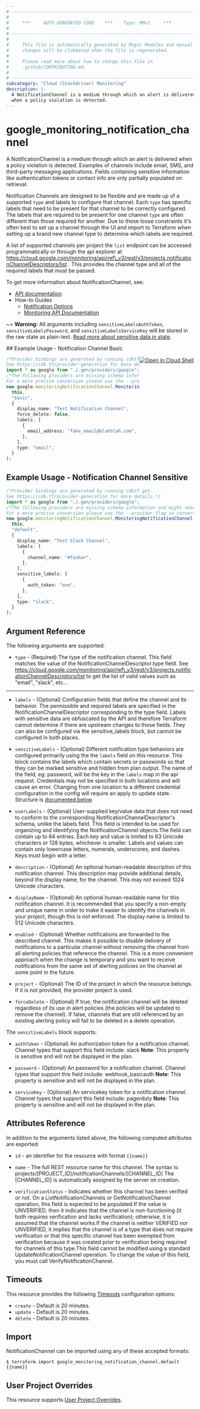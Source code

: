 ```yaml
---
# ----------------------------------------------------------------------------
#
#     ***     AUTO GENERATED CODE    ***    Type: MMv1     ***
#
# ----------------------------------------------------------------------------
#
#     This file is automatically generated by Magic Modules and manual
#     changes will be clobbered when the file is regenerated.
#
#     Please read more about how to change this file in
#     .github/CONTRIBUTING.md.
#
# ----------------------------------------------------------------------------
subcategory: "Cloud (Stackdriver) Monitoring"
description: |-
  A NotificationChannel is a medium through which an alert is delivered
  when a policy violation is detected.
---
```


# google\_monitoring\_notification\_channel

A NotificationChannel is a medium through which an alert is delivered
when a policy violation is detected. Examples of channels include email, SMS,
and third-party messaging applications. Fields containing sensitive information
like authentication tokens or contact info are only partially populated on retrieval.

Notification Channels are designed to be flexible and are made up of a supported `type`
and labels to configure that channel. Each `type` has specific labels that need to be
present for that channel to be correctly configured. The labels that are required to be
present for one channel `type` are often different than those required for another.
Due to these loose constraints it's often best to set up a channel through the UI
and import to Terraform when setting up a brand new channel type to determine which
labels are required.

A list of supported channels per project the `list` endpoint can be
accessed programmatically or through the api explorer at  https://cloud.google.com/monitoring/api/ref\_v3/rest/v3/projects.notificationChannelDescriptors/list .
This provides the channel type and all of the required labels that must be passed.

To get more information about NotificationChannel, see:

* [API documentation](https://cloud.google.com/monitoring/api/ref_v3/rest/v3/projects.notificationChannels)
* How-to Guides
  * [Notification Options](https://cloud.google.com/monitoring/support/notification-options)
  * [Monitoring API Documentation](https://cloud.google.com/monitoring/api/v3/)

\~> **Warning:** All arguments including `sensitiveLabelsAuthToken`, `sensitiveLabelsPassword`, and `sensitiveLabelsServiceKey` will be stored in the raw
state as plain-text. [Read more about sensitive data in state](https://www.terraform.io/language/state/sensitive-data).

<div class = "oics-button" style="float: right; margin: 0 0 -15px">
  <a href="https://console.cloud.google.com/cloudshell/open?cloudshell_git_repo=https%3A%2F%2Fgithub.com%2Fterraform-google-modules%2Fdocs-examples.git&cloudshell_working_dir=notification_channel_basic&cloudshell_image=gcr.io%2Fgraphite-cloud-shell-images%2Fterraform%3Alatest&open_in_editor=main.tf&cloudshell_print=.%2Fmotd&cloudshell_tutorial=.%2Ftutorial.md" target="_blank">
    <img alt="Open in Cloud Shell" src="//gstatic.com/cloudssh/images/open-btn.svg" style="max-height: 44px; margin: 32px auto; max-width: 100%;">
  </a>
</div>
## Example Usage - Notification Channel Basic

```typescript
/*Provider bindings are generated by running cdktf get.
See https://cdk.tf/provider-generation for more details.*/
import * as google from "./.gen/providers/google";
/*The following providers are missing schema information and might need manual adjustments to synthesize correctly: google.
For a more precise conversion please use the --provider flag in convert.*/
new google.monitoringNotificationChannel.MonitoringNotificationChannel(
  this,
  "basic",
  {
    display_name: "Test Notification Channel",
    force_delete: false,
    labels: [
      {
        email_address: "fake_email@blahblah.com",
      },
    ],
    type: "email",
  }
);

```

## Example Usage - Notification Channel Sensitive

```typescript
/*Provider bindings are generated by running cdktf get.
See https://cdk.tf/provider-generation for more details.*/
import * as google from "./.gen/providers/google";
/*The following providers are missing schema information and might need manual adjustments to synthesize correctly: google.
For a more precise conversion please use the --provider flag in convert.*/
new google.monitoringNotificationChannel.MonitoringNotificationChannel(
  this,
  "default",
  {
    display_name: "Test Slack Channel",
    labels: [
      {
        channel_name: "#foobar",
      },
    ],
    sensitive_labels: [
      {
        auth_token: "one",
      },
    ],
    type: "slack",
  }
);

```

## Argument Reference

The following arguments are supported:

* `type` -
  (Required)
  The type of the notification channel. This field matches the value of the NotificationChannelDescriptor.type field. See https://cloud.google.com/monitoring/api/ref\_v3/rest/v3/projects.notificationChannelDescriptors/list to get the list of valid values such as "email", "slack", etc...

***

*   `labels` -
    (Optional)
    Configuration fields that define the channel and its behavior. The
    permissible and required labels are specified in the
    NotificationChannelDescriptor corresponding to the type field.
    Labels with sensitive data are obfuscated by the API and therefore Terraform cannot
    determine if there are upstream changes to these fields. They can also be configured via
    the sensitive\_labels block, but cannot be configured in both places.

*   `sensitiveLabels` -
    (Optional)
    Different notification type behaviors are configured primarily using the the `labels` field on this
    resource. This block contains the labels which contain secrets or passwords so that they can be marked
    sensitive and hidden from plan output. The name of the field, eg: password, will be the key
    in the `labels` map in the api request.
    Credentials may not be specified in both locations and will cause an error. Changing from one location
    to a different credential configuration in the config will require an apply to update state.
    Structure is [documented below](#nested_sensitive_labels).

*   `userLabels` -
    (Optional)
    User-supplied key/value data that does not need to conform to the corresponding NotificationChannelDescriptor's schema, unlike the labels field. This field is intended to be used for organizing and identifying the NotificationChannel objects.The field can contain up to 64 entries. Each key and value is limited to 63 Unicode characters or 128 bytes, whichever is smaller. Labels and values can contain only lowercase letters, numerals, underscores, and dashes. Keys must begin with a letter.

*   `description` -
    (Optional)
    An optional human-readable description of this notification channel. This description may provide additional details, beyond the display name, for the channel. This may not exceed 1024 Unicode characters.

*   `displayName` -
    (Optional)
    An optional human-readable name for this notification channel. It is recommended that you specify a non-empty and unique name in order to make it easier to identify the channels in your project, though this is not enforced. The display name is limited to 512 Unicode characters.

*   `enabled` -
    (Optional)
    Whether notifications are forwarded to the described channel. This makes it possible to disable delivery of notifications to a particular channel without removing the channel from all alerting policies that reference the channel. This is a more convenient approach when the change is temporary and you want to receive notifications from the same set of alerting policies on the channel at some point in the future.

*   `project` - (Optional) The ID of the project in which the resource belongs.
    If it is not provided, the provider project is used.

*   `forceDelete` - (Optional) If true, the notification channel will be deleted regardless
    of its use in alert policies (the policies will be updated
    to remove the channel). If false, channels that are still
    referenced by an existing alerting policy will fail to be
    deleted in a delete operation.

<a name="nested_sensitive_labels"></a>The `sensitiveLabels` block supports:

*   `authToken` -
    (Optional)
    An authorization token for a notification channel. Channel types that support this field include: slack
    **Note**: This property is sensitive and will not be displayed in the plan.

*   `password` -
    (Optional)
    An password for a notification channel. Channel types that support this field include: webhook\_basicauth
    **Note**: This property is sensitive and will not be displayed in the plan.

*   `serviceKey` -
    (Optional)
    An servicekey token for a notification channel. Channel types that support this field include: pagerduty
    **Note**: This property is sensitive and will not be displayed in the plan.

## Attributes Reference

In addition to the arguments listed above, the following computed attributes are exported:

*   `id` - an identifier for the resource with format `{{name}}`

*   `name` -
    The full REST resource name for this channel. The syntax is:
    projects/\[PROJECT\_ID]/notificationChannels/\[CHANNEL\_ID]
    The \[CHANNEL\_ID] is automatically assigned by the server on creation.

*   `verificationStatus` -
    Indicates whether this channel has been verified or not. On a ListNotificationChannels or GetNotificationChannel operation, this field is expected to be populated.If the value is UNVERIFIED, then it indicates that the channel is non-functioning (it both requires verification and lacks verification); otherwise, it is assumed that the channel works.If the channel is neither VERIFIED nor UNVERIFIED, it implies that the channel is of a type that does not require verification or that this specific channel has been exempted from verification because it was created prior to verification being required for channels of this type.This field cannot be modified using a standard UpdateNotificationChannel operation. To change the value of this field, you must call VerifyNotificationChannel.

## Timeouts

This resource provides the following
[Timeouts](https://developer.hashicorp.com/terraform/plugin/sdkv2/resources/retries-and-customizable-timeouts) configuration options:

* `create` - Default is 20 minutes.
* `update` - Default is 20 minutes.
* `delete` - Default is 20 minutes.

## Import

NotificationChannel can be imported using any of these accepted formats:

```console
$ terraform import google_monitoring_notification_channel.default {{name}}
```

## User Project Overrides

This resource supports [User Project Overrides](https://registry.terraform.io/providers/hashicorp/google/latest/docs/guides/provider_reference#user_project_override).
